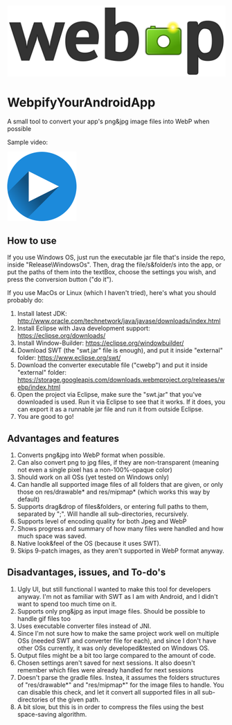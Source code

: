 [<img src="https://raw.githubusercontent.com/AndroidDeveloperLB/WebpifyYourAndroidApp/master/art/Webp_logo_Webp.png">](https://en.wikipedia.org/wiki/WebP)



# WebpifyYourAndroidApp
A small tool to convert your app's png&amp;jpg image files into WebP when possible

Sample video:

[<img src="https://raw.githubusercontent.com/AndroidDeveloperLB/WebpifyYourAndroidApp/master/art/play-1073616_640.png">](https://rawgit.com/AndroidDeveloperLB/WebpifyYourAndroidApp/master/art/player.html)



How to use
----------
If you use Windows OS, just run the executable jar file that's inside the repo, inside "Release\WindowsOs". Then, drag the file/s&folder/s into the app, or put the paths of them into the textBox, choose the settings you wish, and press the conversion button ("do it").

If you use MacOs or Linux (which I haven't tried), here's what you should probably do:

 1. Install latest JDK:
 http://www.oracle.com/technetwork/java/javase/downloads/index.html
 2. Install Eclipse with Java development support: 
 https://eclipse.org/downloads/
 2. Install Window-Builder:
 https://eclipse.org/windowbuilder/
 3. Download SWT (the "swt.jar" file is enough), and put it inside "external" folder:
 https://www.eclipse.org/swt/
 4. Download the converter executable file ("cwebp")  and put it inside "external" folder:
https://storage.googleapis.com/downloads.webmproject.org/releases/webp/index.html
 5. Open the project via Eclipse, make sure the "swt.jar" that you've downloaded is used. Run it via Eclipse to see that it works. If it does, you can export it as a runnable jar file and run it from outside Eclipse.
 6. You are good to go!

Advantages and features
----------

 1. Converts png&jpg into WebP format when possible.
 2. Can also convert png to jpg files, if they are non-transparent (meaning not even a single pixel has a non-100%-opaque color)
 3. Should work on all OSs (yet tested on Windows only)
 4. Can handle all supported image files of all folders that are given, or only those on res/drawable* and res/mipmap* (which works this way by default)
 5. Supports drag&drop of files&folders, or entering full paths to them, separated by ";". Will handle all sub-directories, recursively.
 6. Supports level of encoding quality for both Jpeg and WebP
 7. Shows progress and summary of how many files were handled and how much space was saved.
 8. Native look&feel of the OS (because it uses SWT).
 9. Skips 9-patch images, as they aren't supported in WebP format anyway.

Disadvantages, issues, and To-do's
-------------

 1. Ugly UI, but still functional 
 I wanted to make this tool for developers anyway. I'm not as familiar with SWT as I am with Android, and I didn't want to spend too much time on it.
 2. Supports only png&jpg as input image files. Should be possible to handle gif files too
 3. Uses executable converter files instead of JNI. 
 4. Since I'm not sure how to make the same project work well on multiple OSs (needed SWT and converter file for each), and since I don't have other OSs currently, it was only developed&tested on Windows OS.
 5. Output files might be a bit too large compared to the amount of code.
 6. Chosen settings aren't saved for next sessions. It also doesn't remember which files were already handled for next sessions
 7. Doesn't parse the gradle files. Instea, it assumes the folders structures of "res/drawable*" and "res/mipmap*" for the image files to handle. You can disable this check, and let it convert all supported files in all sub-directories of the given path.
 8. A bit slow, but this is in order to compress the files using the best space-saving algorithm. 
